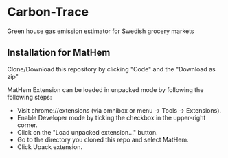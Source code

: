 # Carbon-Trace
Green house gas emission estimator for Swedish grocery markets

## Installation for MatHem
Clone/Download this repository by clicking "Code" and the "Download as zip"

MatHem Extension can be loaded in unpacked mode by following the following steps:

* Visit chrome://extensions (via omnibox or menu -> Tools -> Extensions).
* Enable Developer mode by ticking the checkbox in the upper-right corner.
* Click on the "Load unpacked extension..." button.
* Go to the directory you cloned this repo and select MatHem.
* Click Upack extension.
